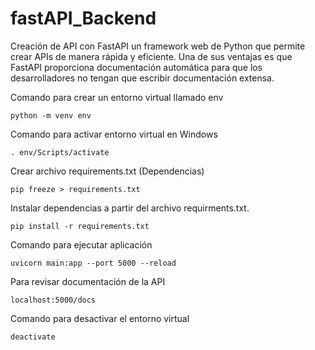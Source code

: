 # fastAPI_Backend
Creación de API con FastAPI un framework web de Python que permite crear APIs de manera rápida y eficiente.
Una de sus ventajas es que FastAPI proporciona documentación automática para que los desarrolladores no tengan que escribir documentación extensa. 

Comando para crear un entorno virtual llamado env
```shell
python -m venv env
```

Comando para activar entorno virtual en Windows
```shell
. env/Scripts/activate
```

Crear archivo requirements.txt (Dependencias)
```shell
pip freeze > requirements.txt
```

Instalar dependencias a partir del archivo requirments.txt.
```shell
pip install -r requirements.txt
```

Comando para ejecutar aplicación
```shell
uvicorn main:app --port 5000 --reload
```

Para revisar documentación de la API
```shell
localhost:5000/docs
```

Comando para desactivar el entorno virtual
```shell
deactivate
```
